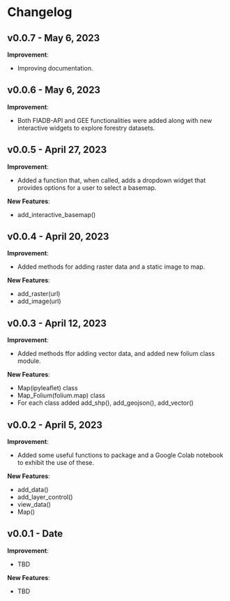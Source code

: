 # Changelog

## v0.0.7 - May 6, 2023

**Improvement**:

-   Improving documentation.

## v0.0.6 - May 6, 2023

**Improvement**:

-   Both FIADB-API and GEE functionalities were added along with new interactive widgets to explore forestry datasets.

## v0.0.5 - April 27, 2023

**Improvement**:

-   Added a function that, when called, adds a dropdown widget that provides options for a user to select a basemap.

**New Features**:

-   add_interactive_basemap()

## v0.0.4 - April 20, 2023

**Improvement**:

-   Added methods for adding raster data and a static image to map.

**New Features**:

-   add_raster(url)
-   add_image(url)
## v0.0.3 - April 12, 2023

**Improvement**:

-   Added methods ffor adding vector data, and added new folium class module.

**New Features**:

-   Map(ipyleaflet) class
-   Map_Folium(folium.map) class
-   For each class added add_shp(), add_geojson(), add_vector()
## v0.0.2 - April 5, 2023

**Improvement**:

-   Added some useful functions to package and a Google Colab notebook to exhibit the use of these.

**New Features**:

-   add_data()
-   add_layer_control()
-   view_data()
-   Map()
## v0.0.1 - Date

**Improvement**:

-   TBD

**New Features**:

-   TBD
